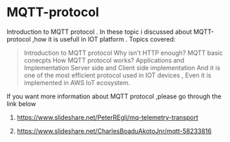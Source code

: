 # MQTT-protocol
Introduction to MQTT protocol .
In these topic i discussed about MQTT-protocol ,how it is usefull in IOT platform .
Topics covered:
> Introduction to MQTT protocol
> Why isn't HTTP enough?
> MQTT basic conecpts
> How MQTT protocol works?
> Applications and Implementation
> Server side and Client side implementation
And it is one of the most efficient protocol used in IOT devices , Even it is implemented in AWS IoT ecosystem.

If you want more information about MQTT protocol ,please go through the link below
1)  https://www.slideshare.net/PeterREgli/mq-telemetry-transport

2)  https://www.slideshare.net/CharlesBoaduAkotoJnr/mqtt-58233816

